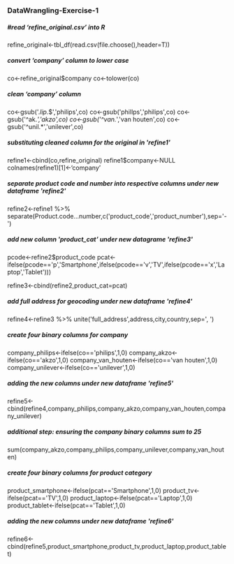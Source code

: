 ### DataWrangling-Exercise-1
##### #read ‘refine_original.csv’ into R 
refine_original<-tbl_df(read.csv(file.choose(),header=T))

##### convert ‘company’ column to lower case
co<-refine_original$company
co<-tolower(co)

##### clean ‘company’ column
co<-gsub('.*lip.*$','philips',co)
co<-gsub('phillps','philips',co)
co<-gsub('^ak.*','akzo',co)
co<-gsub('^van.*','van houten',co)
co<-gsub('^unil.*','unilever',co)

##### substituting cleaned column for the original in 'refine1'
refine1<-cbind(co,refine_original)
refine1$company<-NULL
colnames(refine1)[1]<-‘company’

##### separate product code and number into respective columns under new dataframe 'refine2'
refine2<-refine1 %>% separate(Product.code...number,c('product_code','product_number'),sep='-')

##### add new column 'product_cat’ under new datagrame 'refine3'
pcode<-refine2$product_code
pcat<-ifelse(pcode=='p','Smartphone',ifelse(pcode=='v','TV',ifelse(pcode=='x','Laptop','Tablet')))

refine3<-cbind(refine2,product_cat=pcat)

##### add full address for geocoding under new dataframe 'refine4'
refine4<-refine3 %>% unite('full_address',address,city,country,sep=', ')

##### create four binary columns for company
company_philips<-ifelse(co=='philips',1,0)
company_akzo<-ifelse(co=='akzo',1,0)
company_van_houten<-ifelse(co=='van houten',1,0)
company_unilever<-ifelse(co=='unilever',1,0)

##### adding the new columns under new dataframe 'refine5'
refine5<-cbind(refine4,company_philips,company_akzo,company_van_houten,company_unilever)

##### additional step: ensuring the company binary columns sum to 25
sum(company_akzo,company_philips,company_unilever,company_van_houten)

##### create four binary columns for product category
product_smartphone<-ifelse(pcat=='Smartphone',1,0)
product_tv<-ifelse(pcat=='TV',1,0)
product_laptop<-ifelse(pcat=='Laptop',1,0)
product_tablet<-ifelse(pcat=='Tablet',1,0)

##### adding the new columns under new dataframe 'refine6'
refine6<-cbind(refine5,product_smartphone,product_tv,product_laptop,product_tablet)

